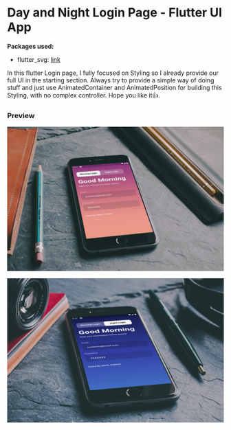 # Day and Night Login Page - Flutter UI App

**Packages used:**

- flutter_svg: [link](https://pub.dev/packages/flutter_svg)

In this flutter Login page, I fully focused on Styling so I already provide our full UI in the starting section. Always try to provide a simple way of doing stuff and just use AnimatedContainer and AnimatedPosition for building this Styling, with no complex controller.  Hope you like it👍.

### Preview

![Preview](/mornui.jpg)

![App UI](/nightui.jpg)

